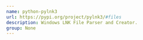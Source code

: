 ```yaml
---
name: python-pylnk3
url: https://pypi.org/project/pylnk3/#files
description: Windows LNK File Parser and Creator.
group: None
---
```

